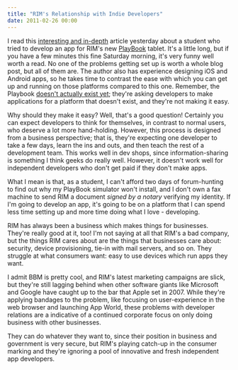 ```yaml
---
title: "RIM's Relationship with Indie Developers"
date: 2011-02-26 00:00
---
```


I read this [interesting and in-depth](http://blog.jamiemurai.com/2011/02/you-win-rim/) article yesterday about a student who tried to develop an app for RIM's new [PlayBook](http://us.blackberry.com/playbook-tablet/) tablet. It's a little long, but if you have a few minutes this fine Saturday morning, it's very funny well worth a read.&nbsp;No one of the problems getting set up is worth a whole blog post, but all of them are. The author also has experience designing iOS and Android apps, so he takes time to contrast the ease with which you can get up and running on those platforms compared to this one. Remember, the Playbook [doesn't actually exist yet](http://www.loopinsight.com/2011/02/16/rim-needs-to-shut-up-and-ship/);&nbsp;they're asking developers to make applications for a platform that doesn't exist, and they're not making it easy.

Why should they make it easy? Well, that's a good question! Certainly you can expect developers to think for themselves, in contrast to normal users, who deserve a lot more hand-holding. However, this process is designed from a business perspective; that is, they're expecting one developer to take a few days, learn the ins and outs, and then teach the rest of a development team. This works well in dev shops, since information-sharing is something I think geeks do really well. However, it doesn't work well for independent developers who don't get paid if they don't make apps.

What I mean is that, as a student, I can't afford two days of forum-hunting to find out why my PlayBook simulator won't install, and I don't own a fax machine to send RIM a document _signed by a notary_ verifying my identity. If I'm going to develop an app, it's going to be on a platform that I can spend less time setting up and more time doing what I love - developing.

RIM has always been a business which makes things for businesses. They're really good at it, too! I'm not saying at all that RIM's a bad company, but the things RIM cares about are the things that businesses care about: security, device provisioning, tie-in with mail servers, and so on. They struggle at what consumers want: easy to use devices which run apps they want.

I admit BBM is pretty cool, and RIM's latest marketing campaigns are slick, but they're still lagging behind when other software giants like Microsoft and Google have caught up to the bar that Apple set in 2007. While they're applying bandages to the problem, like focusing on user-experience in the web browser and launching App World, these problems with developer relations are a indicative of a continued corporate focus on only doing business with other businesses.

They can do whatever they want to, since their position in business and government is very secure, but RIM's playing catch-up in the consumer marking and they're ignoring a pool of innovative and fresh independent app developers.

<!-- more -->
